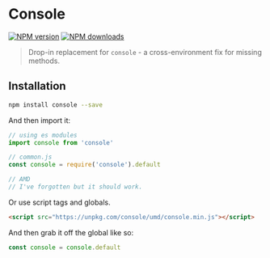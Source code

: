 # Console

[![NPM version](https://badge.fury.io/js/console.svg)](http://badge.fury.io/js/console)
[![NPM downloads](https://img.shields.io/npm/dm/console.svg)](https://www.npmjs.com/package/console)

> Drop-in replacement for `console` - a cross-environment fix for missing
methods.

## Installation

``` sh
npm install console --save
```

And then import it:

``` js
// using es modules
import console from 'console'

// common.js
const console = require('console').default

// AMD
// I've forgotten but it should work.
```

Or use script tags and globals.

``` html
<script src="https://unpkg.com/console/umd/console.min.js"></script>
```

And then grab it off the global like so:

``` js
const console = console.default
```
